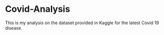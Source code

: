 # Covid-Analysis

This is my analysis on the dataset provided in Kaggle for the latest Covid 19 disease.
